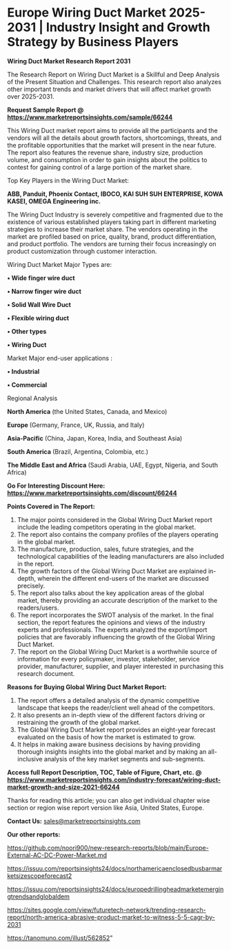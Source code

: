 # Europe Wiring Duct Market 2025-2031 | Industry Insight and Growth Strategy by Business Players

<strong>Wiring Duct Market Research Report 2031</strong>

The Research Report on Wiring Duct Market is a Skillful and Deep Analysis of the Present Situation and Challenges. This research report also analyzes other important trends and market drivers that will affect market growth over 2025-2031.

<strong>Request Sample Report @ <a href=https://www.marketreportsinsights.com/sample/66244>https://www.marketreportsinsights.com/sample/66244</a></strong>

This Wiring Duct market report aims to provide all the participants and the vendors will all the details about growth factors, shortcomings, threats, and the profitable opportunities that the market will present in the near future. The report also features the revenue share, industry size, production volume, and consumption in order to gain insights about the politics to contest for gaining control of a large portion of the market share.

Top Key Players in the Wiring Duct Market:

<strong>ABB, Panduit, Phoenix Contact, IBOCO, KAI SUH SUH ENTERPRISE, KOWA KASEI, OMEGA Engineering inc.</strong>

The Wiring Duct Industry is severely competitive and fragmented due to the existence of various established players taking part in different marketing strategies to increase their market share. The vendors operating in the market are profiled based on price, quality, brand, product differentiation, and product portfolio. The vendors are turning their focus increasingly on product customization through customer interaction.

Wiring Duct Market Major Types are:

<strong>• Wide finger wire duct

• Narrow finger wire duct

• Solid Wall Wire Duct

• Flexible wiring duct

• Other types

• Wiring Duct</strong>

Market Major end-user applications :

<strong>• Industrial

• Commercial</strong>

Regional Analysis

</u><strong><b>North America</b></strong> (the United States, Canada, and Mexico)

<strong><b>Europe </b></strong>(Germany, France, UK, Russia, and Italy)

<strong><b>Asia-Pacific</b></strong> (China, Japan, Korea, India, and Southeast Asia)

<strong><b>South America</b></strong> (Brazil, Argentina, Colombia, etc.)

<strong><b>The Middle East and Africa</b></strong> (Saudi Arabia, UAE, Egypt, Nigeria, and South Africa)

<strong>Go For Interesting Discount Here: <a href=https://www.marketreportsinsights.com/discount/66244>https://www.marketreportsinsights.com/discount/66244</a></strong>

<strong>Points Covered in The Report:</strong>
<ol>
  <li>The major points considered in the Global Wiring Duct Market report include the leading competitors operating in the global market.</li>
  <li>The report also contains the company profiles of the players operating in the global market.</li>
  <li>The manufacture, production, sales, future strategies, and the technological capabilities of the leading manufacturers are also included in the report.</li>
  <li>The growth factors of the Global Wiring Duct Market are explained in-depth, wherein the different end-users of the market are discussed precisely.</li>
  <li>The report also talks about the key application areas of the global market, thereby providing an accurate description of the market to the readers/users.</li>
  <li>The report incorporates the SWOT analysis of the market. In the final section, the report features the opinions and views of the industry experts and professionals. The experts analyzed the export/import policies that are favorably influencing the growth of the Global Wiring Duct Market.</li>
  <li>The report on the Global Wiring Duct Market is a worthwhile source of information for every policymaker, investor, stakeholder, service provider, manufacturer, supplier, and player interested in purchasing this research document.</li>
</ol>
<strong>Reasons for Buying Global Wiring Duct Market Report:</strong>

<ol>
  <li>The report offers a detailed analysis of the dynamic competitive landscape that keeps the reader/client well ahead of the competitors.</li>
  <li>It also presents an in-depth view of the different factors driving or restraining the growth of the global market.</li>
  <li>The Global Wiring Duct Market report provides an eight-year forecast evaluated on the basis of how the market is estimated to grow.</li>
  <li>It helps in making aware business decisions by having providing thorough insights insights into the global market and by making an all-inclusive analysis of the key market segments and sub-segments.</li>
</ol>
<strong>Access full Report Description, TOC, Table of Figure, Chart, etc. @ <a href=https://www.marketreportsinsights.com/industry-forecast/wiring-duct-market-growth-and-size-2021-66244>https://www.marketreportsinsights.com/industry-forecast/wiring-duct-market-growth-and-size-2021-66244</a></strong>


Thanks for reading this article; you can also get individual chapter wise section or region wise report version like Asia, United States, Europe.

<strong>Contact Us:</strong>
sales@marketreportsinsights.com

<strong>Our other reports:</strong>

<a href=https://github.com/noori900/new-research-reports/blob/main/Europe-External-AC-DC-Power-Market.md>https://github.com/noori900/new-research-reports/blob/main/Europe-External-AC-DC-Power-Market.md</a>

<a href=https://issuu.com/reportsinsights24/docs/northamericaenclosedbusbarmarketsizescopeforecast2>https://issuu.com/reportsinsights24/docs/northamericaenclosedbusbarmarketsizescopeforecast2</a>

<a href=https://issuu.com/reportsinsights24/docs/europedrillingheadmarketemergingtrendsandglobaldem>https://issuu.com/reportsinsights24/docs/europedrillingheadmarketemergingtrendsandglobaldem</a>

<a href=https://sites.google.com/view/futuretech-network/trending-research-report/north-america-abrasive-product-market-to-witness-5-5-cagr-by-2031>https://sites.google.com/view/futuretech-network/trending-research-report/north-america-abrasive-product-market-to-witness-5-5-cagr-by-2031</a>

<a href=https://tanomuno.com/illust/562852>https://tanomuno.com/illust/562852</a>"
